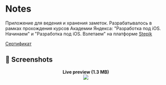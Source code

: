 # Notes

Приложение для ведения и хранения заметок. 
Разрабатывалось в рамках прохождения курсов Академии Яндекса: "Разработка под iOS. Начинаем" и "Разработка под iOS. Взлетаем" на платформе [Stepik](https://stepik.org/)

[Сертификат](https://stepik.org/cert/209797) 


## 📸 Screenshots

<p align="center">
  <strong>Live preview (1.3 MB)</strong> <br />
  <img src="https://user-images.githubusercontent.com/18668589/96378449-45425200-118c-11eb-8dc0-c03fe4fb21bc.gif" />
</p>

